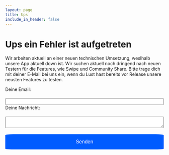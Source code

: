 ```yaml
---
layout: page
title: Ups
include_in_header: false
---
```



# Ups ein Fehler ist aufgetreten
Wir arbeiten aktuell an einer neuen technischen Umsetzung, weslhalb unsere App aktuell down ist. Wir suchen aktuell noch dringend nach neuen Testern für die Features, wie Swipe und Community Share. Bitte trage dich mit deiner E-Mail bei uns ein, wenn du Lust hast bereits vor Release unsere neusten Features zu testen. 
<br>

<form
  action="https://formspree.io/f/mgepyygb"
  method="POST"
>
  <label style="margin-top:20px">
    Deine Email:
    <input type="text" style="width:100%;margin-top:20px" name="_replyto">
  </label>
  <br>
  <label style="margin-top:30px">
    Deine Nachricht:
    <textarea style="width:100%;margin-top:20px" name="message"></textarea>
  </label>
  <button type="submit" style="width:100%;border-radius:5%; margin-top:20px;   background-color:#005CFF;
  border: none;
  color: white;
  padding: 15px 32px;
  text-align: center;
  text-decoration: none;
  display: inline-block;
  font-size: 16px;">Senden</button>
  </form>




